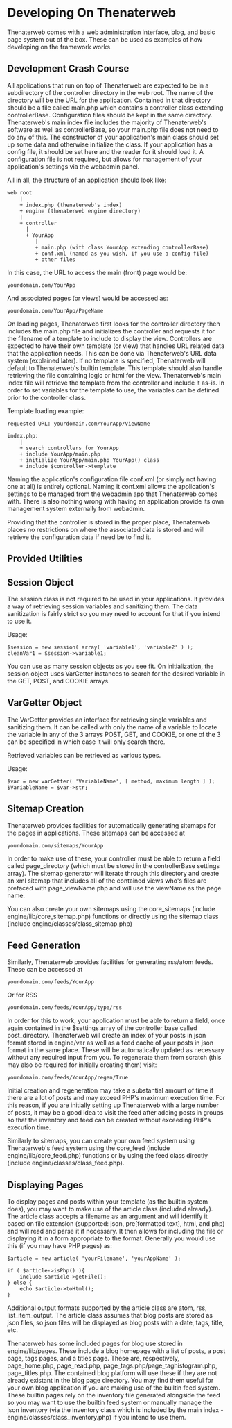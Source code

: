 Developing On Thenaterweb
=========================

Thenaterweb comes with a web administration interface, 
blog, and basic page system out of the box. These can be 
used as examples of how developing on the framework works.

Development Crash Course
-------------------------

All applications that run on top of Thenaterweb are expected 
to be in a subdirectory of the controller directory in the 
web root. The name of the directory will be the URL for 
the application. Contained in that directory should be a file 
called main.php which contains a controller class extending 
controllerBase. Configuration files should be kept in the same 
directory. Thenaterweb's main index file includes the majority 
of Thenaterweb's software as well as controllerBase, so your 
main.php file does not need to do any of this. The constructor 
of your application's main class should set up some data and 
otherwise initialize the class. If your application has a config 
file, it should be set here and the reader for it should load it. 
A configuration file is not required, but allows for management 
of your application's settings via the webadmin panel.

All in all, the structure of an application should look like:

	web root
		|
		+ index.php (thenaterweb's index)
		+ engine (thenaterweb engine directory)
    	|
    	+ controller
          |
          + YourApp
             |
             + main.php (with class YourApp extending controllerBase)
             + conf.xml (named as you wish, if you use a config file)
             + other files

In this case, the URL to access the main (front) page would be:

	yourdomain.com/YourApp

And associated pages (or views) would be accessed as:

	yourdomain.com/YourApp/PageName

On loading pages, Thenaterweb first looks for the controller 
directory then includes the main.php file and initializes the 
controller and requests it for the filename of a template 
to include to display the view. Controllers are expected to 
have their own template (or view) that handles URL related 
data that the application needs. This can be done via Thenaterweb's 
URL data system (explained later). If no template is specified, 
Thenaterweb will default to Thenaterweb's builtin template. This 
template should also handle retrieving the file containing logic or 
html for the view. Thenaterweb's main index file will retrieve the 
template from the controller and include it as-is. In order to set 
variables for the template to use, the variables can be defined 
prior to the controller class.

Template loading example:
	
	requested URL: yourdomain.com/YourApp/ViewName

	index.php:
		|
		+ search controllers for YourApp
		+ include YourApp/main.php
		+ initialize YourApp/main.php YourApp() class
		+ include $controller->template 

Naming the application's configuration file conf.xml (or simply not 
having one at all) is entirely optional. Naming it conf.xml allows 
the application's settings to be managed from the webadmin app that 
Thenaterweb comes with. There is also nothing wrong with having an 
application provide its own management system externally from webadmin. 

Providing that the controller is stored in the proper place, Thenaterweb 
places no restrictions on where the associated data is stored and will 
retrieve the configuration data if need be to find it.

Provided Utilities
-----------------------

Session Object
--------------

The session class is not required to be 
used in your applications. It provides a way of retrieving 
session variables and sanitizing them. The data sanitization 
is fairly strict so you may need to account for that if you 
intend to use it.

Usage:

	$session = new session( array( 'variable1', 'variable2' ) );
	cleanVar1 = $session->variable1;

You can use as many session objects as you see fit. On initialization, 
the session object uses VarGetter instances to search for the 
desired variable in the GET, POST, and COOKIE arrays.

VarGetter Object
----------------

The VarGetter provides an interface for retrieving single variables and 
sanitizing them. It can be called with only the name of a variable to 
locate the variable in any of the 3 arrays POST, GET, and COOKIE, or 
one of the 3 can be specified in which case it will only search there. 

Retrieved variables can be retrieved as various types.

Usage:

	$var = new varGetter( 'VariableName', [ method, maximum length ] );
	$VariableName = $var->str;


Sitemap Creation
-----------------

Thenaterweb provides facilities for automatically generating sitemaps 
for the pages in applications. These sitemaps can be accessed at 

	yourdomain.com/sitemaps/YourApp

In order to make use of these, your controller must be able to return 
a field called page_directory (which must be stored in the controllerBase 
settings array). The sitemap generator will iterate through this directory 
and create an xml sitemap that includes all of the contained views 
who's files are prefaced with page_viewName.php and will use the viewName 
as the page name.

You can also create your own sitemaps using the core_sitemaps (include 
engine/lib/core_sitemap.php) functions or directly using the sitemap class 
(include engine/classes/class_sitemap.php)

Feed Generation
------------------

Similarly, Thenaterweb provides facilities for generating rss/atom feeds. 
These can be accessed at 

	yourdomain.com/feeds/YourApp

Or for RSS

	yourdomain.com/feeds/YourApp/type/rss

In order for this to work, your application must be able to return a field, 
once again contained in the $settings array of the controller base called 
post_directory. Thenaterweb will create an index of your posts in json format 
stored in engine/var as well as a feed cache of your posts in json format 
in the same place. These will be automatically updated as necessary without 
any required input from you. To regenerate them from scratch (this may also 
be required for initially creating them) visit:

	yourdomain.com/feeds/YourApp/regen/True

Initial creation and regeneration may take a substantial amount of time if 
there are a lot of posts and may exceed PHP's maximum execution time. For 
this reason, if you are initially setting up Thenaterweb with a large number 
of posts, it may be a good idea to visit the feed after adding posts in groups 
so that the inventory and feed can be created without exceeding PHP's 
execution time.

Similarly to sitemaps, you can create your own feed system using 
Thenaterweb's feed system using the core_feed (include engine/lib/core_feed.php) 
functions or by using the feed class directly (include engine/classes/class_feed.php).

Displaying Pages
--------------------

To display pages and posts within your template (as the builtin 
system does), you may want to make use of the article class (included already). 
The article class accepts a filename as an argument and will identify it based 
on file extension (supported: json, pre[formatted text], html, and php) and will 
read and parse it if necessary. It then allows for including the file or 
displaying it in a form appropriate to the format. Generally you would 
use this (if you may have PHP pages) as:

	$article = new article( 'yourFilename', 'yourAppName' );

	if ( $article->isPhp() ){
		include $article->getFile();
	} else {
		echo $article->toHtml();
	}

Additional output formats supported by the article class are atom, rss, 
list_item_output. The article class assumes that blog posts are stored 
as json files, so json files will be displayed as blog posts with a date, 
tags, title, etc.

Thenaterweb has some included pages for blog use stored in engine/lib/pages. 
These include a blog homepage with a list of posts, a post page, tags pages, 
and a titles page. These are, respectively, page_home.php, page_read.php, 
page_tags.php/page_taghistogram.php, page_titles.php. The contained blog 
platform will use these if they are not already existant in the blog page 
directory. You may find them useful for your own blog application if you are 
making use of the builtin feed system. These builtin pages rely on the 
inventory file generated alongside the feed so you may want to use the builtin 
feed system or manually manage the json inventory (via the inventory class which 
is included by the main index - engine/classes/class_inventory.php) if 
you intend to use them.
